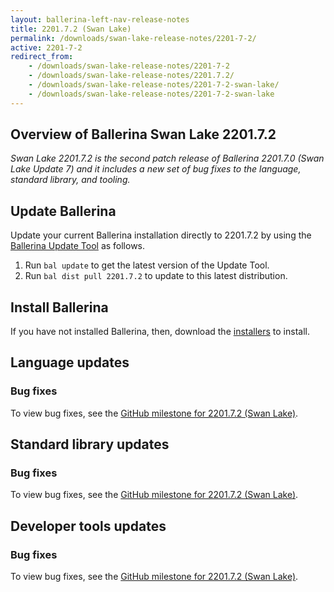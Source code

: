 ```yaml
---
layout: ballerina-left-nav-release-notes
title: 2201.7.2 (Swan Lake) 
permalink: /downloads/swan-lake-release-notes/2201-7-2/
active: 2201-7-2
redirect_from: 
    - /downloads/swan-lake-release-notes/2201-7-2
    - /downloads/swan-lake-release-notes/2201.7.2/
    - /downloads/swan-lake-release-notes/2201-7-2-swan-lake/
    - /downloads/swan-lake-release-notes/2201-7-2-swan-lake
---
```


## Overview of Ballerina Swan Lake 2201.7.2

<em>Swan Lake 2201.7.2 is the second patch release of Ballerina 2201.7.0 (Swan Lake Update 7) and it includes a new set of bug fixes to the language, standard library, and tooling.</em>

## Update Ballerina

Update your current Ballerina installation directly to 2201.7.2 by using the [Ballerina Update Tool](/learn/cli-documentation/update-tool/) as follows.

1. Run `bal update` to get the latest version of the Update Tool.
2. Run `bal dist pull 2201.7.2` to update to this latest distribution.

## Install Ballerina

If you have not installed Ballerina, then, download the [installers](/downloads/#swanlake) to install.

## Language updates

### Bug fixes

To view bug fixes, see the [GitHub milestone for 2201.7.2 (Swan Lake)](https://github.com/ballerina-platform/ballerina-lang/issues?q=is%3Aissue+label%3AType%2FBug+is%3Aclosed+milestone%3A2201.7.2).

## Standard library updates

### Bug fixes

To view bug fixes, see the [GitHub milestone for 2201.7.2 (Swan Lake)](https://github.com/ballerina-platform/ballerina-standard-library/issues?q=is%3Aissue+label%3AType%2FBug+is%3Aclosed+milestone%3A2201.7.2).

## Developer tools updates

### Bug fixes

To view bug fixes, see the [GitHub milestone for 2201.7.2 (Swan Lake)](https://github.com/ballerina-platform/openapi-tools/issues?q=is%3Aissue+label%3AType%2FBug+is%3Aclosed+milestone%3A%22Swan+Lake+2201.7.2+%22).
